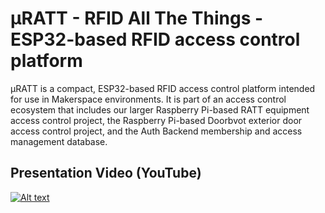# μRATT - RFID All The Things - ESP32-based RFID access control platform

μRATT is a compact, ESP32-based RFID access control platform intended for use in Makerspace environments.  It is part of an access control ecosystem that includes our larger Raspberry Pi-based RATT equipment access control project, the Raspberry Pi-based Doorbvot exterior door access control project, and the Auth Backend membership and access management database.

## Presentation Video (YouTube)
[![Alt text](https://img.youtube.com/vi/s3hV19naMkk/0.jpg)](https://www.youtube.com/watch?v=s3hV19naMkk)
